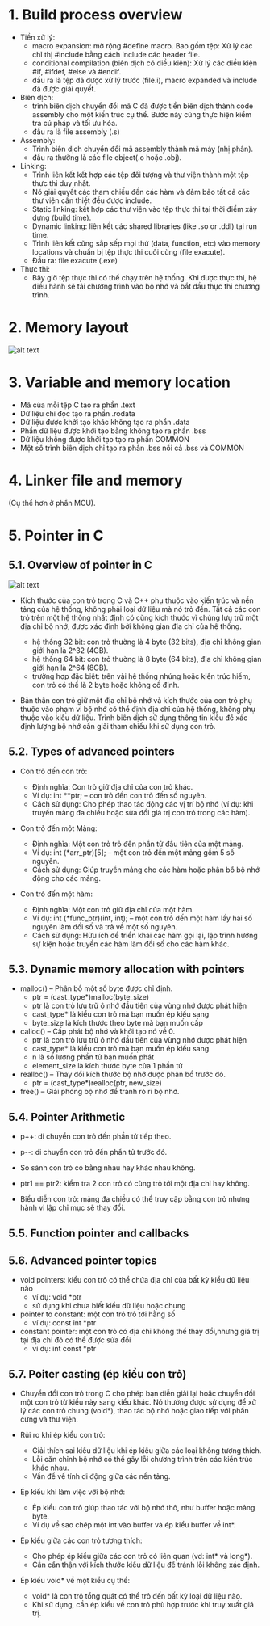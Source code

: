 # 1. Build process overview
- Tiền xử lý:
    + macro expansion: mở rộng #define macro. Bao gồm tệp: Xử lý các chỉ thị #include bằng cách include các header file.
    + conditional compilation (biên dịch có điều kiện): Xử lý các điều kiện #if, #ifdef, #else và #endif. 
    + đầu ra là tệp đã được xử lý trước (file.i), macro expanded và include đã được giải quyết.
- Biên dịch: 
    + trình biên dịch chuyển đổi mã C đã được tiền biên dịch thành code assembly cho một kiến trúc cụ thể. Bước này cũng thực hiện kiểm tra cú pháp và tối ưu hóa.
    + đầu ra là file assembly (.s)
- Assembly: 
    + Trình biên dịch chuyển đổi mã assembly thành mã máy (nhị phân). 
    + đầu ra thường là các file object(.o hoặc .obj).
- Linking: 
    + Trình liên kết kết hợp các tệp đối tượng và thư viện thành một tệp thực thi duy nhất. 
    + Nó giải quyết các tham chiếu đến các hàm và đảm bảo tất cả các thư viện cần thiết đều được include.
    + Static linking: kết hợp các thư viện vào tệp thực thi tại thời điểm xây dựng (build time).
    + Dynamic linking: liên kết các shared libraries (like .so or .ddl) tại run time.
    + Trình liên kết cũng sắp sếp mọi thứ (data, function, etc) vào memory locations và chuẩn bị tệp thực thi cuối cùng (file exacute).
    + Đầu ra: file exacute (.exe)
- Thực thi: 
    + Bây giờ tệp thực thi có thể chạy trên hệ thống. Khi được thực thi,
    hệ điều hành sẽ tải chương trình vào bộ nhớ và bắt đầu thực thi chương trình.  

# 2. Memory layout 
![alt text](image.png)

# 3. Variable and memory location
- Mã của mỗi tệp C tạo ra phần .text
- Dữ liệu chỉ đọc tạo ra phần .rodata
- Dữ liệu được khởi tạo khác không tạo ra phần .data
- Phần dữ liệu được khởi tạo bằng không tạo ra phần .bss
- Dữ liệu không được khởi tạo tạo ra phần
COMMON
- Một số trình biên dịch chỉ tạo ra phần .bss
nối cả .bss và COMMON

# 4. Linker file and memory 
(Cụ thể hơn ở phần MCU).

# 5. Pointer in C

## 5.1. Overview of pointer in C
![alt text](image-1.png)

- Kích thước của con trỏ trong C và C++ phụ thuộc vào kiến trúc và nền tảng của hệ thống, không phải loại dữ liệu mà nó trỏ đến. Tất cả các con trỏ trên một hệ thống nhất định có cùng kích thước vì chúng lưu trữ một địa chỉ bộ nhớ, được xác định bởi không gian địa chỉ của hệ thống.
    + hệ thống 32 bit: con trỏ thường là 4 byte (32 bits), địa chỉ không gian giới hạn là 2^32 (4GB).
    + hệ thống 64 bit: con trỏ thường là 8 byte (64 bits), địa chỉ không gian giới hạn là 2^64 (8GB).
    + trường hợp đặc biệt: trên vài hệ thống nhúng hoặc kiến trúc hiếm, con trỏ có thể là 2 byte hoặc không cố định.

- Bản thân con trỏ giữ một địa chỉ bộ nhớ và kích thước của con trỏ phụ thuộc vào phạm vi bộ nhớ có thể định địa chỉ của hệ thống, không phụ thuộc vào kiểu dữ liệu. Trình biên dịch sử dụng thông tin kiểu để xác định lượng bộ nhớ cần giải tham chiếu khi sử dụng con trỏ.
## 5.2. Types of advanced pointers

- Con trỏ đến con trỏ:
    + Định nghĩa: Con trỏ giữ địa chỉ của con trỏ khác.
    + Ví dụ: int **ptr; – con trỏ đến con trỏ đến số nguyên.
    + Cách sử dụng: Cho phép thao tác động các vị trí bộ nhớ (ví dụ: khi truyền mảng đa chiều hoặc sửa đổi
    giá trị con trỏ trong các hàm).

- Con trỏ đến một Mảng:
    + Định nghĩa: Một con trỏ trỏ đến phần tử đầu tiên của một mảng.
    + Ví dụ: int (*arr_ptr)[5]; – một con trỏ đến một mảng gồm 5 số nguyên.
    + Cách sử dụng: Giúp truyền mảng cho các hàm hoặc phân bổ bộ nhớ động cho các mảng.

- Con trỏ đến một hàm:
    + Định nghĩa: Một con trỏ giữ địa chỉ của một hàm.
    + Ví dụ: int (*func_ptr)(int, int); – một con trỏ đến một hàm lấy hai số nguyên làm đối số và trả về một số nguyên.
    + Cách sử dụng: Hữu ích để triển khai các hàm gọi lại, lập trình hướng sự kiện hoặc truyền các hàm làm đối số cho các
    hàm khác.

## 5.3. Dynamic memory allocation with pointers
- malloc() – Phân bổ một số byte được chỉ định.
    + ptr = (cast_type*)malloc(byte_size)
    + ptr là con trỏ lưu trữ ô nhớ đầu tiên của vùng nhớ được phát hiện
    + cast_type* là kiểu con trỏ mà bạn muốn ép kiểu sang
    + byte_size là kích thước theo byte mà bạn muốn cấp
- calloc() – Cấp phát bộ nhớ và khởi tạo nó về 0.
    + ptr là con trỏ lưu trữ ô nhớ đầu tiên của vùng nhớ được phát hiện
    + cast_type* là kiểu con trỏ mà bạn muốn ép kiểu sang
    + n là số lượng phần tử bạn muốn phát
    + element_size là kích thước byte của 1 phần tử
- realloc() – Thay đổi kích thước bộ nhớ được phân bổ trước đó.
    + ptr = (cast_type*)realloc(ptr, new_size)
- free() – Giải phóng bộ nhớ để tránh rò rỉ bộ nhớ.

## 5.4. Pointer Arithmetic
- p++: di chuyển con trỏ đến phần tử tiếp theo.
- p--: di chuyển con trỏ đến phần tử trước đó. 
- So sánh con trỏ có bằng nhau hay khác nhau không.
- ptr1 == ptr2: kiểm tra 2 con trỏ có cùng trỏ tới một địa chỉ hay không.

- Biểu diễn con trỏ: mảng đa chiều có thể truy cập bằng con trỏ nhưng hành vi lập chỉ mục sẽ thay đổi.

## 5.5. Function pointer and callbacks

## 5.6. Advanced  pointer topics

- void pointers: kiểu con trỏ có thể chứa địa chỉ của bất kỳ kiểu dữ liệu nào 
    + ví dụ: void *ptr
    + sử dụng khi chưa biết kiểu dữ liệu hoặc chung
- pointer to constant: một con trỏ trỏ tới hằng số
    + ví dụ: const int *ptr
- constant pointer: một con trỏ có địa chỉ không thể thay đổi,nhưng giá trị tại địa chỉ đó có thể được sửa đổi
    + ví dụ: int const *ptr

## 5.7. Poiter casting (ép kiểu con trỏ)
- Chuyển đổi con trỏ trong C cho phép bạn diễn giải lại hoặc chuyển đổi một con trỏ từ kiểu này sang kiểu khác. Nó thường được sử dụng để xử lý các con trỏ chung (void*), thao tác bộ nhớ hoặc giao tiếp với phần cứng và thư viện.

- Rủi ro khi ép kiểu con trỏ:
    + Giải thích sai kiểu dữ liệu khi ép kiểu giữa các loại không tương thích.
    + Lỗi căn chỉnh bộ nhớ có thể gây lỗi chương trình trên các kiến trúc khác nhau.
    + Vấn đề về tính di động giữa các nền tảng.
- Ép kiểu khi làm việc với bộ nhớ:

    + Ép kiểu con trỏ giúp thao tác với bộ nhớ thô, như buffer hoặc mảng byte.
    +  Ví dụ về sao chép một int vào buffer và ép kiểu buffer về int*.
- Ép kiểu giữa các con trỏ tương thích:

    + Cho phép ép kiểu giữa các con trỏ có liên quan (vd: int* và long*).
    + Cần cẩn thận với kích thước kiểu dữ liệu để tránh lỗi không xác định.
- Ép kiểu void* về một kiểu cụ thể:

    + void* là con trỏ tổng quát có thể trỏ đến bất kỳ loại dữ liệu nào.
    + Khi sử dụng, cần ép kiểu về con trỏ phù hợp trước khi truy xuất giá trị.
